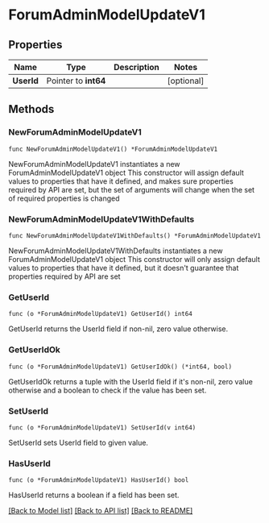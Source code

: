 # ForumAdminModelUpdateV1

## Properties

Name | Type | Description | Notes
------------ | ------------- | ------------- | -------------
**UserId** | Pointer to **int64** |  | [optional] 

## Methods

### NewForumAdminModelUpdateV1

`func NewForumAdminModelUpdateV1() *ForumAdminModelUpdateV1`

NewForumAdminModelUpdateV1 instantiates a new ForumAdminModelUpdateV1 object
This constructor will assign default values to properties that have it defined,
and makes sure properties required by API are set, but the set of arguments
will change when the set of required properties is changed

### NewForumAdminModelUpdateV1WithDefaults

`func NewForumAdminModelUpdateV1WithDefaults() *ForumAdminModelUpdateV1`

NewForumAdminModelUpdateV1WithDefaults instantiates a new ForumAdminModelUpdateV1 object
This constructor will only assign default values to properties that have it defined,
but it doesn't guarantee that properties required by API are set

### GetUserId

`func (o *ForumAdminModelUpdateV1) GetUserId() int64`

GetUserId returns the UserId field if non-nil, zero value otherwise.

### GetUserIdOk

`func (o *ForumAdminModelUpdateV1) GetUserIdOk() (*int64, bool)`

GetUserIdOk returns a tuple with the UserId field if it's non-nil, zero value otherwise
and a boolean to check if the value has been set.

### SetUserId

`func (o *ForumAdminModelUpdateV1) SetUserId(v int64)`

SetUserId sets UserId field to given value.

### HasUserId

`func (o *ForumAdminModelUpdateV1) HasUserId() bool`

HasUserId returns a boolean if a field has been set.


[[Back to Model list]](../README.md#documentation-for-models) [[Back to API list]](../README.md#documentation-for-api-endpoints) [[Back to README]](../README.md)


